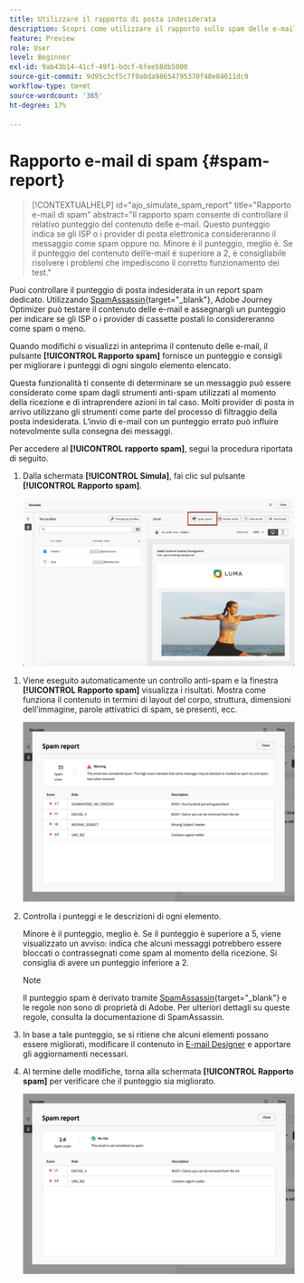 ```yaml
---
title: Utilizzare il rapporto di posta indesiderata
description: Scopri come utilizzare il rapporto sullo spam delle e-mail.
feature: Preview
role: User
level: Beginner
exl-id: 9ab43b14-41cf-49f1-bdcf-6fee58db5000
source-git-commit: 9d95c3cf5c7f9a0da98654795370f40e84611dc9
workflow-type: tm+mt
source-wordcount: '365'
ht-degree: 17%

---
```


# Rapporto e-mail di spam {#spam-report}

>[!CONTEXTUALHELP]
>id="ajo_simulate_spam_report"
>title="Rapporto e-mail di spam"
>abstract="Il rapporto spam consente di controllare il relativo punteggio del contenuto delle e-mail. Questo punteggio indica se gli ISP o i provider di posta elettronica considereranno il messaggio come spam oppure no. Minore è il punteggio, meglio è. Se il punteggio del contenuto dell’e-mail è superiore a 2, è consigliabile risolvere i problemi che impediscono il corretto funzionamento dei test."

Puoi controllare il punteggio di posta indesiderata in un report spam dedicato. Utilizzando [SpamAssassin](https://spamassassin.apache.org/){target="_blank"}, Adobe Journey Optimizer può testare il contenuto delle e-mail e assegnargli un punteggio per indicare se gli ISP o i provider di cassette postali lo considereranno come spam o meno.

Quando modifichi o visualizzi in anteprima il contenuto delle e-mail, il pulsante **[!UICONTROL Rapporto spam]** fornisce un punteggio e consigli per migliorare i punteggi di ogni singolo elemento elencato.

Questa funzionalità ti consente di determinare se un messaggio può essere considerato come spam dagli strumenti anti-spam utilizzati al momento della ricezione e di intraprendere azioni in tal caso. Molti provider di posta in arrivo utilizzano gli strumenti come parte del processo di filtraggio della posta indesiderata. L’invio di e-mail con un punteggio errato può influire notevolmente sulla consegna dei messaggi.

Per accedere al **[!UICONTROL rapporto spam]**, segui la procedura riportata di seguito.

1. Dalla schermata **[!UICONTROL Simula]**, fai clic sul pulsante **[!UICONTROL Rapporto spam]**.

   ![](assets/spam-report-button.png)

<!--
    You can also open the [Email Designer](../email/content-from-scratch.md), click the **[!UICONTROL More]** button and select **[!UICONTROL Check spam score]** from the menu.

    ![](assets/spam-report-check-score.png)
-->

1. Viene eseguito automaticamente un controllo anti-spam e la finestra **[!UICONTROL Rapporto spam]** visualizza i risultati. Mostra come funziona il contenuto in termini di layout del corpo, struttura, dimensioni dell’immagine, parole attivatrici di spam, se presenti, ecc.

   ![](assets/spam-report-high-score.png)

1. Controlla i punteggi e le descrizioni di ogni elemento.

   Minore è il punteggio, meglio è. Se il punteggio è superiore a 5, viene visualizzato un avviso: indica che alcuni messaggi potrebbero essere bloccati o contrassegnati come spam al momento della ricezione. Si consiglia di avere un punteggio inferiore a 2.

   >[!NOTE]
   >
   >Il punteggio spam è derivato tramite [SpamAssassin](https://spamassassin.apache.org/){target="_blank"} e le regole non sono di proprietà di Adobe. Per ulteriori dettagli su queste regole, consulta la documentazione di SpamAssassin.
   >

1. In base a tale punteggio, se si ritiene che alcuni elementi possano essere migliorati, modificare il contenuto in [E-mail Designer](../email/content-from-scratch.md) e apportare gli aggiornamenti necessari.

1. Al termine delle modifiche, torna alla schermata **[!UICONTROL Rapporto spam]** per verificare che il punteggio sia migliorato.

   ![](assets/spam-report-low-score.png)

<!--You can also check the message's alerts for warnings on potential risk of spam detection. Follow the steps below.

1. Click the **[!UICONTROL Alerts]** button on top right of the screen. [Learn more on email alerts](../email/create-email.md#check-email-alerts)

1. If **[!UICONTROL Spam checker alert]** is displayed, you should check your content for a potential risk of spam using the **[!UICONTROL Spam report]** feature as detailed above.

    ![](assets/spam-report-alert.png)
-->
